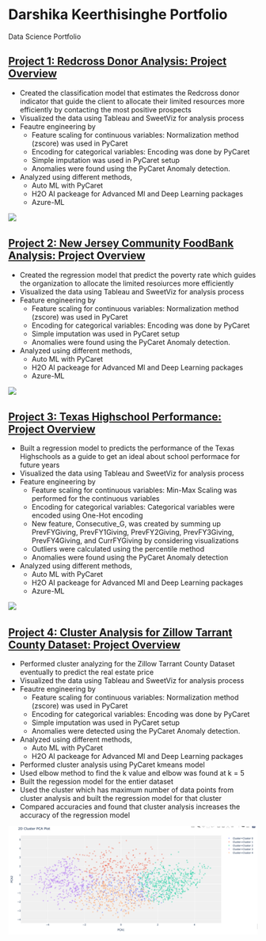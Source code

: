 # Darshika Keerthisinghe Portfolio
Data Science Portfolio

## [Project 1: Redcross Donor Analysis: Project Overview](https://github.com/dcw8161/Redcross-Donor-Analysis)

* Created the classification model that estimates the Redcross donor indicator that guide the client to allocate their limited resources more efficiently by contacting the most positive prospects
* Visualized the data using Tableau and SweetViz for analysis process
* Feautre engineering by
   * Feature scaling for continuous variables: Normalization method (zscore) was used in PyCaret 
   * Encoding for categorical variables: Encoding was done by PyCaret
   * Simple imputation was used in PyCaret setup
   * Anomalies were found using the PyCaret Anomaly detection.
* Analyzed using different methods,
   * Auto ML with PyCaret
   * H2O AI packeage for Advanced Ml and Deep Learning packages
   * Azure-ML

![](https://user-images.githubusercontent.com/48637798/148803726-5574ccc2-bcd4-42d3-addf-8e09256e9c93.png)

## [Project 2: New Jersey Community FoodBank Analysis: Project Overview](https://github.com/dcw8161/New-Jersey-Community-FoodBank-Data-Analysis)

* Created the regression model that predict the poverty rate which guides the organization to allocate the limited resoiurces more efficiently
* Visualized the data using Tableau and SweetViz for analysis process
* Feature engineering by
   * Feature scaling for continuous variables:  Normalization method (zscore) was used in PyCaret 
   * Encoding for categorical variables: Encoding was done by PyCaret
   * Simple imputation was used in PyCaret setup
   * Anomalies were found using the PyCaret Anomaly detection.
* Analyzed using different methods,
   * Auto ML with PyCaret
   * H2O AI packeage for Advanced Ml and Deep Learning packages
   * Azure-ML

![](https://user-images.githubusercontent.com/48637798/148815382-ee5d2e9a-d001-4edf-bf61-18477c0d420c.png)

## [Project 3: Texas Highschool Performance: Project Overview](https://github.com/dcw8161/Texas-High-School-Data-Analysis)

* Built a regression model to predicts the performance of the Texas Highschools as a guide to get an ideal about school performace for future years
* Visualized the data using Tableau and SweetViz for analysis process
* Feature engineering by
    * Feature scaling for continuous variables:  Min-Max Scaling was performed for the continuous variables
    * Encoding for categorical variables: Categorical variables were encoded using One-Hot encoding
    * New feature, Consecutive_G, was created by summing up PrevFYGiving, PrevFY1Giving, PrevFY2Giving, PrevFY3Giving, PrevFY4Giving, and CurrFYGiving by considering visualizations
    * Outliers were calculated using the percentile method
    * Anomalies were found using the PyCaret Anomaly detection
* Analyzed using different methods,
   * Auto ML with PyCaret
   * H2O AI packeage for Advanced Ml and Deep Learning packages
   * Azure-ML

![](https://user-images.githubusercontent.com/48637798/148813273-e73399b7-a380-4cb0-a717-86ac9c43dbd8.png)


## [Project 4: Cluster Analysis for Zillow Tarrant County Dataset: Project Overview](https://dcw8161.github.io/Cluster-analysis-Zillow-Tarrant-County/)

* Performed cluster analyzing for the Zillow Tarrant County Dataset eventually to predict the real estate price 
* Visualized the data using Tableau and SweetViz for analysis process
* Feautre engineering by
   * Feature scaling for continuous variables: Normalization method (zscore) was used in PyCaret 
   * Encoding for categorical variables: Encoding was done by PyCaret
   * Simple imputation was used in PyCaret setup
   * Anomalies were detected using the PyCaret Anomaly detection.
* Analyzed using different methods,
   * Auto ML with PyCaret
   * H2O AI packeage for Advanced Ml and Deep Learning packages
* Performed cluster analysis using PyCaret kmeans model
* Used elbow method to find the k value and elbow was found at k = 5
* Built the regession model for the entier dataset 
* Used the cluster which has maximum number of data points from cluster analysis and built the regression model for that cluster
* Compared accuracies and found that cluster analysis increases the accuracy of the regression model

![](/Images/Screen%20Shot%202022-01-30%20at%2010.49.03%20PM.png)
